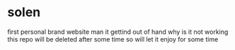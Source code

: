    
# solen
first personal brand website 
man it gettind out of hand 
 why is it not working this repo will be deleted after some time so will let it enjoy for some time 
 
 
  
 
